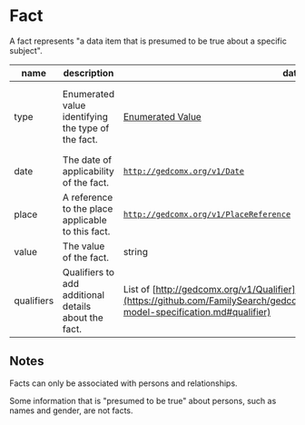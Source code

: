 # Fact

A fact represents "a data item that is presumed to be true about a specific subject".

name  | description | data type | constraints
------|-------------|-----------|------------
type | Enumerated value identifying the type of the fact. | [Enumerated Value](https://github.com/FamilySearch/gedcomx/blob/master/specifications/conceptual-model-specification.md#enumerated-value) | REQUIRED. MUST identify a fact type, and use of a [known fact type](https://github.com/FamilySearch/gedcomx/blob/master/specifications/conceptual-model-specification.md#known-fact-types) is RECOMMENDED.
date | The date of applicability of the fact. | [`http://gedcomx.org/v1/Date`](https://github.com/FamilySearch/gedcomx/blob/master/specifications/conceptual-model-specification.md#conclusion-date) | OPTIONAL.
place | A reference to the place applicable to this fact. | [`http://gedcomx.org/v1/PlaceReference`](https://github.com/FamilySearch/gedcomx/blob/master/specifications/conceptual-model-specification.md#conclusion-place-reference) | OPTIONAL.
value | The value of the fact. | string | OPTIONAL.
qualifiers | Qualifiers to add additional details about the fact. | List of [http://gedcomx.org/v1/Qualifier](https://github.com/FamilySearch/gedcomx/blob/master/specifications/conceptual-model-specification.md#qualifier) | OPTIONAL. If present, use of a [known fact qualifier](https://github.com/FamilySearch/gedcomx/blob/master/specifications/conceptual-model-specification.md#known-fact-qualifier) is RECOMMENDED.

## Notes

Facts can only be associated with persons and relationships.

Some information that is "presumed to be true" about persons, such as names and gender, are not facts.